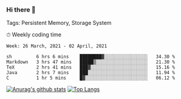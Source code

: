 ### Hi there 👋

Tags: Persistent Memory, Storage System

<!--

[![Anurag's github stats](https://github-readme-stats.vercel.app/api?username=wwyf)](https://github.com/anuraghazra/github-readme-stats)

[![Anurag's github stats](https://github-readme-stats.vercel.app/api?username=wwyf&count_private=true)](https://github.com/anuraghazra/github-readme-stats)


[![Top Langs](https://github-readme-stats.vercel.app/api/top-langs/?username=wwyf&count_private=true&&hide=jupyter%20notebook,html)](https://github.com/anuraghazra/github-readme-stats)



-->


⏱ Weekly coding time

<!--START_SECTION:waka-->
```text
Week: 26 March, 2021 - 02 April, 2021

sh         6 hrs 6 mins    ████████▓░░░░░░░░░░░░░░░░   34.30 % 
Markdown   3 hrs 47 mins   █████▒░░░░░░░░░░░░░░░░░░░   21.30 % 
TeX        2 hrs 41 mins   ███▓░░░░░░░░░░░░░░░░░░░░░   15.16 % 
Java       2 hrs 7 mins    ███░░░░░░░░░░░░░░░░░░░░░░   11.94 % 
C          1 hr 5 mins     █▓░░░░░░░░░░░░░░░░░░░░░░░   06.12 % 
```
<!--END_SECTION:waka-->



[![Anurag's github stats](https://github-readme-stats.vercel.app/api?username=wwyf&count_private=true&show_icons=true&hide_border=true)](https://github.com/anuraghazra/github-readme-stats) [![Top Langs](https://github-readme-stats.vercel.app/api/top-langs/?username=wwyf&count_private=true&hide=jupyter%20notebook,html,OpenEdge%20ABL&langs_count=10&layout=compact&hide_border=true)](https://github.com/anuraghazra/github-readme-stats)

<!--

[![willianrod's wakatime stats](https://github-readme-stats.vercel.app/api/wakatime?username=wwyf)](https://github.com/anuraghazra/github-readme-stats)


-->
